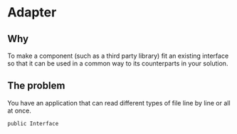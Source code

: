 # Adapter

## Why

To make a component (such as a third party library) fit an existing interface so that it can be used in a common way to its counterparts in your solution.

## The problem

You have an application that can read different types of file line by line or all at once.

	public Interface 